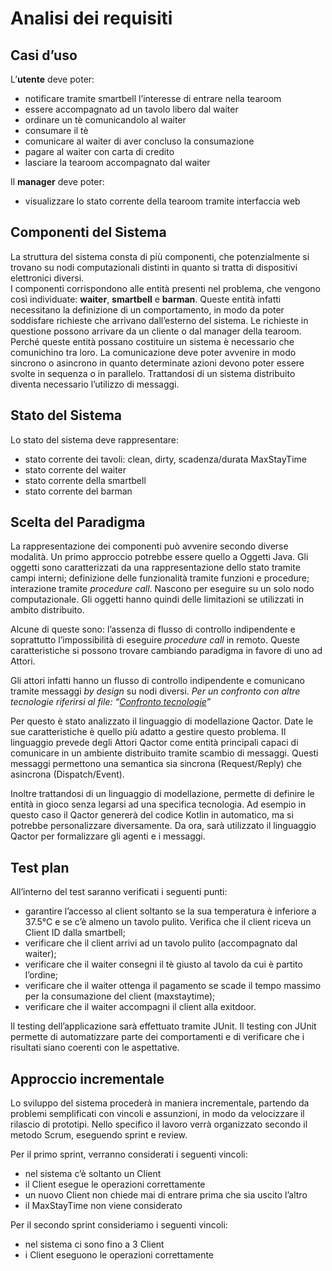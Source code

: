 # Analisi dei requisiti

## Casi d’uso

L’**utente** deve poter:
*   notificare tramite smartbell l’interesse di entrare nella tearoom
*   essere accompagnato ad un tavolo libero dal waiter
*   ordinare un tè comunicandolo al waiter
*   consumare il tè
*   comunicare al waiter di aver concluso la consumazione 
*   pagare al waiter con carta di credito
*   lasciare la tearoom accompagnato dal waiter

Il **manager** deve poter:
*   visualizzare lo stato corrente della tearoom tramite interfaccia web

## Componenti del Sistema

La struttura del sistema consta di più componenti, che potenzialmente si trovano su nodi computazionali distinti in quanto si tratta di dispositivi elettronici diversi.  
I componenti corrispondono alle entità presenti nel problema, che vengono così individuate: **waiter**, **smartbell** e **barman**. Queste entità infatti necessitano la definizione di un comportamento, in modo da poter soddisfare richieste che arrivano dall’esterno del sistema. Le richieste in questione possono arrivare da un cliente o dal manager della tearoom.  
Perché queste entità possano costituire un sistema è necessario che comunichino tra loro. La comunicazione deve poter avvenire in modo sincrono o asincrono in quanto determinate azioni devono poter essere svolte in sequenza o in parallelo. 
Trattandosi di un sistema distribuito diventa necessario l’utilizzo di messaggi.

## Stato del Sistema

Lo stato del sistema deve rappresentare:
*   stato corrente dei tavoli: clean, dirty, scadenza/durata MaxStayTime
*   stato corrente del waiter
*   stato corrente della smartbell
*   stato corrente del barman

## Scelta del Paradigma

La rappresentazione dei componenti può avvenire secondo diverse modalità. 
Un primo approccio potrebbe essere quello a Oggetti Java.
Gli oggetti sono caratterizzati da una rappresentazione dello stato tramite campi interni; definizione delle funzionalità tramite funzioni e procedure; interazione tramite _procedure call_.
Nascono per eseguire su un solo nodo computazionale.
Gli oggetti hanno quindi delle limitazioni se utilizzati in ambito distribuito. 

Alcune di queste sono: l’assenza di flusso di controllo indipendente e soprattutto l’impossibilità di eseguire _procedure call_ in remoto.
Queste caratteristiche si possono trovare cambiando paradigma in favore di uno ad Attori.

Gli attori infatti hanno un flusso di controllo indipendente e comunicano tramite messaggi _by design_ su nodi diversi.
_Per un confronto con altre tecnologie riferirsi al file: “[Confronto tecnologie](Confronto%20tecnologie.md)”_

Per questo è stato analizzato il linguaggio di modellazione Qactor.
Date le sue caratteristiche è quello più adatto a gestire questo problema.
Il linguaggio prevede degli Attori Qactor come entità principali capaci di comunicare in un ambiente distribuito tramite scambio di messaggi.
Questi messaggi permettono una semantica sia sincrona (Request/Reply) che asincrona (Dispatch/Event).

Inoltre trattandosi di un linguaggio di modellazione, permette di definire le entità in gioco senza legarsi ad una specifica tecnologia. Ad esempio in questo caso il Qactor genererà del codice Kotlin in automatico, ma si potrebbe personalizzare diversamente.
Da ora, sarà utilizzato il linguaggio Qactor per formalizzare gli agenti e i messaggi.

## Test plan

All’interno del test saranno verificati i seguenti punti:
*   garantire l’accesso al client soltanto se la sua temperatura è inferiore a 37.5°C e se c’è almeno un tavolo pulito. Verifica che il client riceva un Client ID dalla smartbell;
*   verificare che il client arrivi ad un tavolo pulito (accompagnato dal waiter);
*   verificare che il waiter consegni il tè giusto al tavolo da cui è partito l’ordine;
*   verificare che il waiter ottenga il pagamento se scade il tempo massimo per la consumazione del client (maxstaytime);
*   verificare che il waiter accompagni il client alla exitdoor.

Il testing dell’applicazione sarà effettuato tramite JUnit.
Il testing con JUnit permette di automatizzare parte dei comportamenti e di verificare che i risultati siano coerenti con le aspettative. 

## Approccio incrementale

Lo sviluppo del sistema procederà in maniera incrementale, partendo da problemi semplificati con vincoli e assunzioni, in modo da velocizzare il rilascio di prototipi. 
Nello specifico il lavoro verrà organizzato secondo il metodo Scrum, eseguendo sprint e review.

Per il primo sprint, verranno considerati i seguenti vincoli:
*   nel sistema c’è soltanto un Client
*   il Client esegue le operazioni correttamente
*   un nuovo Client non chiede mai di entrare prima che sia uscito l’altro
*   il MaxStayTime non viene considerato

Per il secondo sprint consideriamo i seguenti vincoli:
*   nel sistema ci sono fino a 3 Client 
*   i Client eseguono le operazioni correttamente
